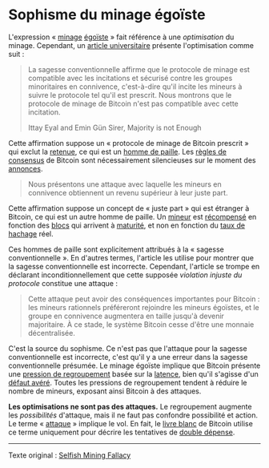 Sophisme du minage égoïste
==========================

L'expression « [minage](ch101-glossary.md#mine) [égoïste](ch101-glossary.md#égoïste) » fait référence à une *optimisation* du minage. Cependant, un [article universitaire](https://www.cs.cornell.edu/~ie53/publications/btcProcFC.pdf) présente l'optimisation comme suit :

> La sagesse conventionnelle affirme que le protocole de minage est compatible avec les incitations et sécurisé contre les groupes minoritaires en connivence, c'est-à-dire qu'il incite les mineurs à suivre le protocole tel qu'il est prescrit. Nous montrons que le protocole de minage de Bitcoin n'est pas compatible avec cette incitation.
>
> Ittay Eyal and Emin Gün Sirer, Majority is not Enough

Cette affirmation suppose un « protocole de minage de Bitcoin prescrit » qui exclut la [retenue](ch101-glossary.md#retenue), ce qui est un [homme de paille](https://fr.wikipedia.org/wiki/%C3%89pouvantail_(rh%C3%A9torique)). Les [règles de consensus](ch101-glossary.md#règles-de-consensus) de Bitcoin sont nécessairement silencieuses sur le moment des [annonces](ch101-glossary.md#annonce).

> Nous présentons une attaque avec laquelle les mineurs en connivence obtiennent un revenu supérieur à leur juste part.

Cette affirmation suppose un concept de « juste part » qui est étranger à Bitcoin, ce qui est un autre homme de paille. Un [mineur](ch101-glossary.md#mineur) est [récompensé](ch101-glossary.md#récompense) en fonction des [blocs](ch101-glossary.md#bloc) qui arrivent à [maturité](ch101-glossary.md#maturité), et non en fonction du [taux de hachage](ch101-glossary.md#taux-de-hachage) réel.

Ces hommes de paille sont explicitement attribués à la « sagesse conventionnelle ». En d'autres termes, l'article les utilise pour montrer que la sagesse conventionnelle est incorrecte. Cependant, l'article se trompe en déclarant inconditionnellement que cette supposée *violation injuste du protocole* constitue une attaque :

> Cette attaque peut avoir des conséquences importantes pour Bitcoin : les mineurs rationnels préféreront rejoindre les mineurs égoïstes, et le groupe en connivence augmentera en taille jusqu'à devenir majoritaire. À ce stade, le système Bitcoin cesse d'être une monnaie décentralisée.

C'est la source du sophisme. Ce n'est pas que l'attaque pour la sagesse conventionnelle est incorrecte, c'est qu'il y a une erreur dans la sagesse conventionnelle présumée. Le minage égoïste implique que Bitcoin présente une [pression de regroupement](ch039-pooling-pressure-risk.md) basée sur la [latence](ch101-glossary.md#latence), bien qu'il s'agisse d'un [défaut avéré](ch036-proximity-premium-flaw.md). Toutes les pressions de regroupement tendent à réduire le nombre de mineurs, exposant ainsi Bitcoin à des attaques.

**Les optimisations ne sont pas des attaques.** Le regroupement augmente les *possibilités* d'attaque, mais il ne faut pas confondre possibilité et action. Le terme « [attaque](ch101-glossary.md#attaque) » implique le vol. En fait, le [livre blanc](https://bitcoin.org/bitcoin.pdf) de Bitcoin utilise ce terme uniquement pour décrire les tentatives de [double dépense](ch101-glossary.md#double-dépense).

---

Texte original : [Selfish Mining Fallacy](https://github.com/libbitcoin/libbitcoin-system/wiki/Selfish-Mining-Fallacy)